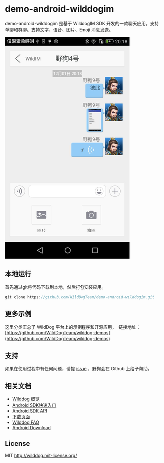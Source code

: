 #  demo-android-wilddogim

demo-android-wilddogim 是基于 WilddogIM SDK 开发的一款聊天应用。支持单聊和群聊。支持文字、语音、图片、Emoji 消息发送。

 <img src="/image/android-wilddog-im.jpg" alt="yourApp" width="400">

## 本地运行

首先通过git将代码下载到本地，然后打包安装应用。

```java
git clone https://github.com/WildDogTeam/demo-android-wilddogim.git
```

## 更多示例

这里分类汇总了 WildDog 平台上的示例程序和开源应用，　链接地址：[https://github.com/WildDogTeam/wilddog-demos](https://github.com/WildDogTeam/wilddog-demos)
　　
## 支持

如果在使用过程中有任何问题，请提 [issue](https://github.com/WildDogTeam/demo-android-wilddogim/issues) ，野狗会在 Github 上给予帮助。

## 相关文档

* [Wilddog 概览](https://docs.wilddog.com/overview/index.html)
* [Android SDK快速入门](https://docs.wilddog.com/quickstart/sync/android.html)
* [Android SDK API](https://docs.wilddog.com/api/sync/android.html)
* [下载页面](https://www.wilddog.com/download/)
* [Wilddog FAQ](https://z.wilddog.com/questions)
* [Android Download](http://developer.android.com/sdk/index.html)

## License
MIT
http://wilddog.mit-license.org/